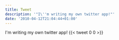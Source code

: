 ```yaml
---
title: Tweet
description: '"I\''m writing my own twitter app!"'
date: '2010-04-12T21:04:44+01:00'
---
```

I\'m writing my own twitter app!
      {{< tweet 0 0 >}}
    
